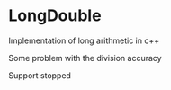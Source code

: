 # LongDouble
Implementation of long arithmetic in c++

Some problem with the division accuracy

Support stopped
